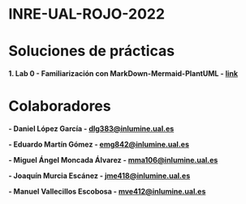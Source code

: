 # INRE-UAL-ROJO-2022

# Soluciones de prácticas
**1. Lab 0 - Familiarización con MarkDown-Mermaid-PlantUML - [link](https://github.com/emg842/INRE-UAL-ROJO-2022/tree/main/LAB0)**

# Colaboradores
**- Daniel López García - dlg383@inlumine.ual.es**

**- Eduardo Martín Gómez - emg842@inlumine.ual.es**

**- Miguel Ángel Moncada Álvarez - mma106@inlumine.ual.es**

**- Joaquín Murcia Escánez - jme418@inlumine.ual.es**

**- Manuel Vallecillos Escobosa - mve412@inlumine.ual.es**